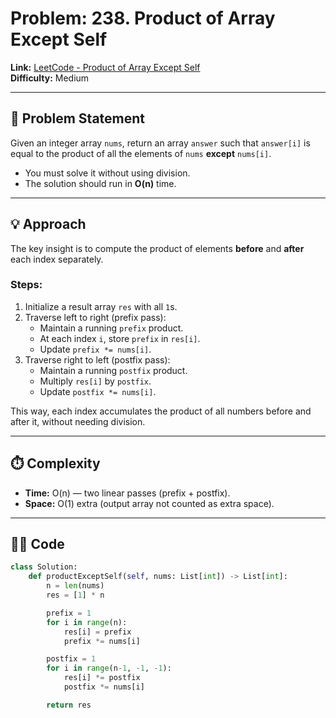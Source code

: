 # Problem: 238. Product of Array Except Self

**Link:** [LeetCode - Product of Array Except Self](https://leetcode.com/problems/product-of-array-except-self/)  
**Difficulty:** Medium  

---

## 📝 Problem Statement
Given an integer array `nums`, return an array `answer` such that `answer[i]` is equal to the product of all the elements of `nums` **except** `nums[i]`.  

- You must solve it without using division.  
- The solution should run in **O(n)** time.  

---

## 💡 Approach

The key insight is to compute the product of elements **before** and **after** each index separately.  

### Steps:
1. Initialize a result array `res` with all `1`s.  
2. Traverse left to right (prefix pass):  
   - Maintain a running `prefix` product.  
   - At each index `i`, store `prefix` in `res[i]`.  
   - Update `prefix *= nums[i]`.  
3. Traverse right to left (postfix pass):  
   - Maintain a running `postfix` product.  
   - Multiply `res[i]` by `postfix`.  
   - Update `postfix *= nums[i]`.  

This way, each index accumulates the product of all numbers before and after it, without needing division.  

---

## ⏱️ Complexity
- **Time:** O(n) — two linear passes (prefix + postfix).  
- **Space:** O(1) extra (output array not counted as extra space).  

---

## 🧑‍💻 Code

```python
class Solution:
    def productExceptSelf(self, nums: List[int]) -> List[int]:
        n = len(nums)
        res = [1] * n

        prefix = 1
        for i in range(n):
            res[i] = prefix
            prefix *= nums[i]

        postfix = 1
        for i in range(n-1, -1, -1):
            res[i] *= postfix
            postfix *= nums[i]

        return res